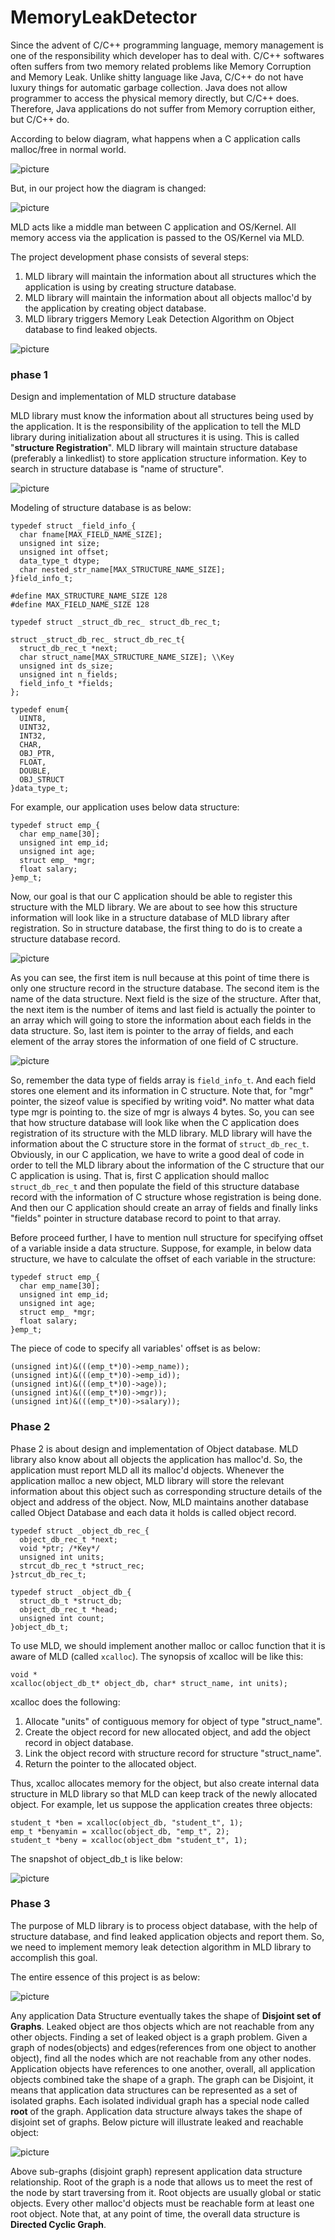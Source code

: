 # MemoryLeakDetector

Since the advent of C/C++ programming language, memory management is one of the responsibility which developer has to deal with. C/C++ softwares often suffers from two memory related problems like Memory Corruption and Memory Leak. Unlike shitty language like Java, C/C++ do not have luxury things for automatic garbage collection. Java does not allow programmer to access the physical memory directly, but C/C++ does. Therefore, Java applications do not suffer from Memory corruption either, but C/C++ do.

According to below diagram, what happens when a C application calls malloc/free in normal world.

![picture](data/diagram.png)

But, in our project how the diagram is changed:

![picture](data/diagram2.png)

MLD acts like a middle man between C application and OS/Kernel. All memory access via the application is passed to the OS/Kernel via MLD.

The project development phase consists of several steps:
1. MLD library will maintain the information about all structures which the application is using by creating structure database.
2. MLD library will maintain the information about all objects malloc'd by the application by creating object database.
3. MLD library triggers Memory Leak Detection Algorithm on Object database to find leaked objects.

![picture](data/projectdevelopmentphase.png)

### phase 1
Design and implementation of MLD structure database

MLD library must know the information about all structures being used by the application. It is the responsibility of the application to tell the MLD library during initialization about all structures it is using. This is called "**structure Registration**". MLD library will maintain structure database (preferably a linkedlist) to store application structure information. Key to search in structure database is "name of structure".

 ![picture](data/phase1.png)

 Modeling of structure database is as below:

 ```
 typedef struct _field_info_{
   char fname[MAX_FIELD_NAME_SIZE];
   unsigned int size;
   unsigned int offset;
   data_type_t dtype;
   char nested_str_name[MAX_STRUCTURE_NAME_SIZE];
 }field_info_t;
 ```

 ```
 #define MAX_STRUCTURE_NAME_SIZE 128
 #define MAX_FIELD_NAME_SIZE 128

 typedef struct _struct_db_rec_ struct_db_rec_t;

 struct _struct_db_rec_ struct_db_rec_t{
   struct_db_rec_t *next;
   char struct_name[MAX_STRUCTURE_NAME_SIZE]; \\Key
   unsigned int ds_size;
   unsigned int n_fields;
   field_info_t *fields;
 };
```  

```
typedef enum{
  UINT8,
  UINT32,
  INT32,
  CHAR,
  OBJ_PTR,
  FLOAT,
  DOUBLE,
  OBJ_STRUCT
}data_type_t;
```
For example, our application uses below data structure:
```
typedef struct emp_{
  char emp_name[30];
  unsigned int emp_id;
  unsigned int age;
  struct emp_ *mgr;
  float salary;
}emp_t;
```
Now, our goal is that our C application should be able to register this structure with the MLD library. We are about to see how this structure information will look like in a structure database of MLD library after registration. So in structure database, the first thing to do is to create a structure database record.

![picture](data/structuredatabase.png)

As you can see, the first item is null because at this point of time there is only one structure record in the structure database. The second item is the name of the data structure. Next field is the size of the structure. After that, the next item is the number of items and last field is actually the pointer to an array which will going to store the information about each fields in the data structure. So, last item is pointer to the array of fields, and each element of the array stores the information of one field of C structure.

![picture](data/structuredatabase2.png)

So, remember the data type of fields array is ```field_info_t```. And each field stores one element and its information in C structure. Note that, for "mgr" pointer, the sizeof value is specified by writing void*. No matter what data type mgr is pointing to. the size of mgr is always 4 bytes. So, you can see that how structure database will look like when the C application does registration of its structure with the MLD library. MLD library will have the information about the C structure store in the format of ```struct_db_rec_t```. Obviously, in our C application, we have to write a good deal of code in order to tell the MLD library about the information of the C structure that our C application is using. That is, first C application should malloc ```struct_db_rec_t``` and then populate the field of this structure database record with the information of C structure whose registration is being done. And then our C application should create an array of fields and finally links "fields" pointer in structure database record to point to that array.

Before proceed further, I have to mention null structure for specifying offset of a variable inside a data structure. Suppose, for example, in below data structure, we have to calculate the offset of each variable in the structure:
```
typedef struct emp_{
  char emp_name[30];
  unsigned int emp_id;
  unsigned int age;
  struct emp_ *mgr;
  float salary;
}emp_t;
```
The piece of code to specify all variables' offset is as below:
```
(unsigned int)&(((emp_t*)0)->emp_name));
(unsigned int)&(((emp_t*)0)->emp_id));
(unsigned int)&(((emp_t*)0)->age));
(unsigned int)&(((emp_t*)0)->mgr));
(unsigned int)&(((emp_t*)0)->salary));
```

### Phase 2

Phase 2 is about design and implementation of Object database. MLD library also know about all objects the application has malloc'd. So, the application must report MLD all its malloc'd objects. Whenever the application malloc a new object, MLD library will store the relevant information about this object such as corresponding structure details of the object and address of the object. Now, MLD maintains another database called Object Database and each data it holds is called object record.

```
typedef struct _object_db_rec_{
  object_db_rec_t *next;
  void *ptr; /*Key*/
  unsigned int units;
  strcut_db_rec_t *struct_rec;
}strcut_db_rec_t;
```
```
typedef struct _object_db_{
  struct_db_t *struct_db;
  object_db_rec_t *head;
  unsigned int count;
}object_db_t;
```
To use MLD, we should implement another malloc or calloc function that it is aware of MLD (called ```xcalloc```).  The synopsis of xcalloc will be like this:
```
void *
xcalloc(object_db_t* object_db, char* struct_name, int units);
```
xcalloc does the following:
1. Allocate "units" of contiguous memory for object of type "struct_name".
2. Create the object record for new allocated object, and add the object record in object database.
3. Link the object record with structure record for structure "struct_name".
4. Return the pointer to the allocated object.

Thus, xcalloc allocates memory for the object, but also create internal data structure in MLD library so that MLD can keep track of the newly allocated object. For example, let us suppose the application creates three objects:
```
student_t *ben = xcalloc(object_db, "student_t", 1);
emp_t *benyamin = xcalloc(object_db, "emp_t", 2);
student_t *beny = xcalloc(object_dbm "student_t", 1);
```
The snapshot of object_db_t is like below:

![picture](data/obj_db.png)

### Phase 3

The purpose of MLD library is to process object database, with the help of structure database, and find leaked application objects and report them. So, we need to implement memory leak detection algorithm in MLD library to accomplish this goal.

The entire essence of this project is as below:

![picture](data/essence.png)

Any application Data Structure eventually takes the shape of **Disjoint set of Graphs**. Leaked object are thos objects which are not reachable from any other objects. Finding a set of leaked object is a graph problem. Given a graph of nodes(objects) and edges(references from one object to another object), find all the nodes which are not reachable from any other nodes. Application objects have references to one another, overall, all application objects combined take the shape of a graph. The graph can be Disjoint, it means that application data structures can be represented as a set of isolated graphs. Each isolated individual graph has a special node called **root** of the graph. Application data structure always takes the shape of disjoint set of graphs. Below picture will illustrate leaked and reachable object:

![picture](data/graph.png)

Above sub-graphs (disjoint graph) represent application data structure relationship. Root of the graph is a node that allows us to meet the rest of the node by start traversing from it. Root objects are usually global or static objects. Every other malloc'd objects must be reachable form at least one root object. Note that, at any point of time, the overall data structure is **Directed Cyclic Graph**.
